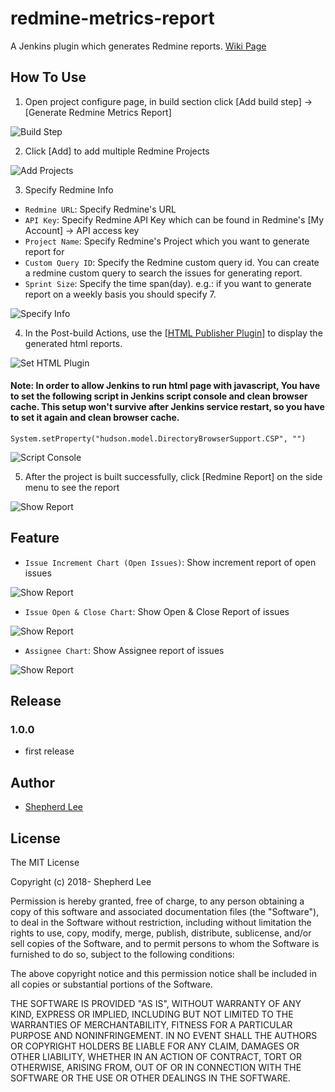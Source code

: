 # redmine-metrics-report
A Jenkins plugin which generates Redmine reports. [Wiki Page](https://wiki.jenkins.io/display/JENKINS/Redmine+Metrics+Report+Plugin)

## How To Use

1. Open project configure page, in build section click [Add build step] -> [Generate Redmine Metrics Report]

![Build Step](https://github.com/jenkinsci/redmine-metrics-report-plugin/blob/master/images/howTo1.png)

2. Click [Add] to add multiple Redmine Projects

![Add Projects](https://github.com/jenkinsci/redmine-metrics-report-plugin/blob/master/images/howTo2.png)

3. Specify Redmine Info
* `Redmine URL`: Specify Redmine's URL
* `API Key`: Specify Redmine API Key which can be found in Redmine's [My Account] -> API access key
* `Project Name`: Specify Redmine's Project which you want to generate report for
* `Custom Query ID`: Specify the Redmine custom query id. You can create a redmine custom query to search the issues for generating report.
* `Sprint Size`: Specify the time span(day). e.g.: if you want to generate report on a weekly basis you should specify 7.

![Specify Info](https://github.com/jenkinsci/redmine-metrics-report-plugin/blob/master/images/howTo3.png)

4. In the Post-build Actions, use the [[HTML Publisher Plugin]](https://plugins.jenkins.io/htmlpublisher) to display the generated html reports.

![Set HTML Plugin](https://github.com/jenkinsci/redmine-metrics-report-plugin/blob/master/images/howTo4.png)

#### Note: In order to allow Jenkins to run html page with javascript, You have to set the following script in Jenkins script console and clean browser cache. This setup won't survive after Jenkins service restart, so you have to set it again and clean browser cache.
```
System.setProperty("hudson.model.DirectoryBrowserSupport.CSP", "")
```

![Script Console](https://github.com/jenkinsci/redmine-metrics-report-plugin/blob/master/images/howTo5.png)

5. After the project is built successfully, click [Redmine Report] on the side menu to see the report

![Show Report](https://github.com/jenkinsci/redmine-metrics-report-plugin/blob/master/images/howTo6.png)

## Feature

* `Issue Increment Chart (Open Issues)`: Show increment report of open issues

![Show Report](https://github.com/jenkinsci/redmine-metrics-report-plugin/blob/master/images/what1.png)

* `Issue Open & Close Chart`: Show Open & Close Report of issues

![Show Report](https://github.com/jenkinsci/redmine-metrics-report-plugin/blob/master/images/what2.png)

* `Assignee Chart`: Show Assignee report of issues

![Show Report](https://github.com/jenkinsci/redmine-metrics-report-plugin/blob/master/images/what3.png)

## Release

### 1.0.0
* first release

## Author

* [Shepherd Lee](https://github.com/bestoak)

## License

The MIT License

Copyright (c) 2018- Shepherd Lee

Permission is hereby granted, free of charge, to any person obtaining a copy
of this software and associated documentation files (the "Software"), to deal
in the Software without restriction, including without limitation the rights
to use, copy, modify, merge, publish, distribute, sublicense, and/or sell
copies of the Software, and to permit persons to whom the Software is
furnished to do so, subject to the following conditions:

The above copyright notice and this permission notice shall be included in
all copies or substantial portions of the Software.

THE SOFTWARE IS PROVIDED "AS IS", WITHOUT WARRANTY OF ANY KIND, EXPRESS OR
IMPLIED, INCLUDING BUT NOT LIMITED TO THE WARRANTIES OF MERCHANTABILITY,
FITNESS FOR A PARTICULAR PURPOSE AND NONINFRINGEMENT. IN NO EVENT SHALL THE
AUTHORS OR COPYRIGHT HOLDERS BE LIABLE FOR ANY CLAIM, DAMAGES OR OTHER
LIABILITY, WHETHER IN AN ACTION OF CONTRACT, TORT OR OTHERWISE, ARISING FROM,
OUT OF OR IN CONNECTION WITH THE SOFTWARE OR THE USE OR OTHER DEALINGS IN
THE SOFTWARE.
